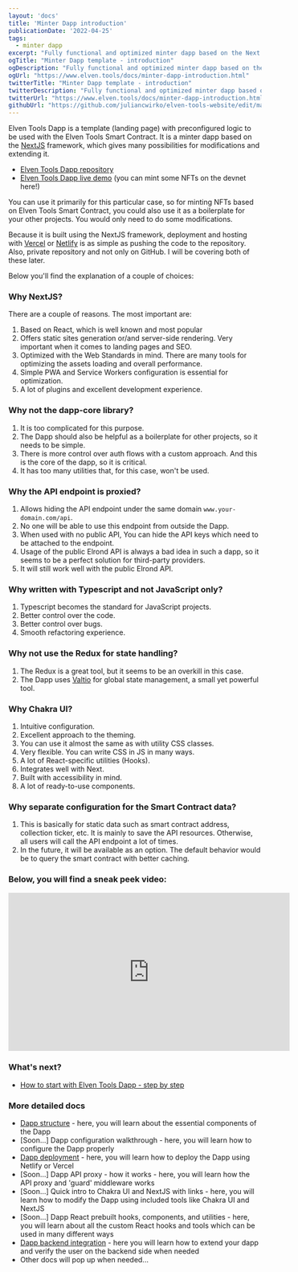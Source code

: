 ```yaml
---
layout: 'docs'
title: 'Minter Dapp introduction'
publicationDate: '2022-04-25'
tags:
  - minter dapp
excerpt: "Fully functional and optimized minter dapp based on the Next framework, integrated with Elven Tools Smart Contract."
ogTitle: "Minter Dapp template - introduction"
ogDescription: "Fully functional and optimized minter dapp based on the Next framework, integrated with Elven Tools Smart Contract."
ogUrl: "https://www.elven.tools/docs/minter-dapp-introduction.html"
twitterTitle: "Minter Dapp template - introduction"
twitterDescription: "Fully functional and optimized minter dapp based on the Next framework, integrated with Elven Tools Smart Contract."
twitterUrl: "https://www.elven.tools/docs/minter-dapp-introduction.html"
githubUrl: "https://github.com/juliancwirko/elven-tools-website/edit/main/src/docs/minter-dapp-introduction.md"
---
```


Elven Tools Dapp is a template (landing page) with preconfigured logic to be used with the Elven Tools Smart Contract. It is a minter dapp based on the [NextJS](https://nextjs.org/) framework, which gives many possibilities for modifications and extending it.

- [Elven Tools Dapp repository](https://github.com/ElvenTools/elven-tools-dapp)
- [Elven Tools Dapp live demo](https://dapp-demo.elven.tools/) (you can mint some NFTs on the devnet here!)

You can use it primarily for this particular case, so for minting NFTs based on Elven Tools Smart Contract, you could also use it as a boilerplate for your other projects. You would only need to do some modifications.

Because it is built using the NextJS framework, deployment and hosting with [Vercel](https://vercel.com/) or [Netlify](https://www.netlify.com/) is as simple as pushing the code to the repository. Also, private repository and not only on GitHub. I will be covering both of these later.

Below you'll find the explanation of a couple of choices:

### Why NextJS?

There are a couple of reasons. The most important are:

1. Based on React, which is well known and most popular
2. Offers static sites generation or/and server-side rendering. Very important when it comes to landing pages and SEO.
3. Optimized with the Web Standards in mind. There are many tools for optimizing the assets loading and overall performance.
4. Simple PWA and Service Workers configuration is essential for optimization.
5. A lot of plugins and excellent development experience.

### Why not the dapp-core library?

1. It is too complicated for this purpose.
2. The Dapp should also be helpful as a boilerplate for other projects, so it needs to be simple.
3. There is more control over auth flows with a custom approach. And this is the core of the dapp, so it is critical.
4. It has too many utilities that, for this case, won't be used.

### Why the API endpoint is proxied?

1. Allows hiding the API endpoint under the same domain `www.your-domain.com/api`.
2. No one will be able to use this endpoint from outside the Dapp.
3. When used with no public API, You can hide the API keys which need to be attached to the endpoint.
4. Usage of the public Elrond API is always a bad idea in such a dapp, so it seems to be a perfect solution for third-party providers.
5. It will still work well with the public Elrond API.

### Why written with Typescript and not JavaScript only?

1. Typescript becomes the standard for JavaScript projects.
2. Better control over the code.
3. Better control over bugs.
4. Smooth refactoring experience.

### Why not use the Redux for state handling?

1. The Redux is a great tool, but it seems to be an overkill in this case.
2. The Dapp uses [Valtio](https://valtio.pmnd.rs/) for global state management, a small yet powerful tool.

### Why Chakra UI?

1. Intuitive configuration.
2. Excellent approach to the theming.
3. You can use it almost the same as with utility CSS classes.
4. Very flexible. You can write CSS in JS in many ways.
5. A lot of React-specific utilities (Hooks).
6. Integrates well with Next.
7. Built with accessibility in mind.
8. A lot of ready-to-use components.

### Why separate configuration for the Smart Contract data?

1. This is basically for static data such as smart contract address, collection ticker, etc. It is mainly to save the API resources. Otherwise, all users will call the API endpoint a lot of times.
2. In the future, it will be available as an option. The default behavior would be to query the smart contract with better caching.

### Below, you will find a sneak peek video:

<div class="embeded-media-container">
  <iframe width="560" height="315" src="https://www.youtube.com/embed/ATSxD3mD4dc" title="YouTube video player" frameborder="0" allow="accelerometer; autoplay; clipboard-write; encrypted-media; gyroscope; picture-in-picture" allowfullscreen></iframe>
</div>

### What's next?
- [How to start with Elven Tools Dapp - step by step](/docs/how-to-start-with-the-dapp.html)

### More detailed docs

- [Dapp structure](/docs/dapp-structure.html) - here, you will learn about the essential components of the Dapp
- [Soon...] Dapp configuration walkthrough - here, you will learn how to configure the Dapp properly
- [Dapp deployment](/docs/dapp-deployment.html) - here, you will learn how to deploy the Dapp using Netlify or Vercel
- [Soon...] Dapp API proxy - how it works - here, you will learn how the API proxy and 'guard' middleware works
- [Soon...] Quick intro to Chakra UI and NextJS with links - here, you will learn how to modify the Dapp using included tools like Chakra UI and NextJS
- [Soon...] Dapp React prebuilt hooks, components, and utilities - here, you will learn about all the custom React hooks and tools which can be used in many different ways
- [Dapp backend integration](/docs/dapp-backend-integration.html) - here you will learn how to extend your dapp and verify the user on the backend side when needed
- Other docs will pop up when needed...
